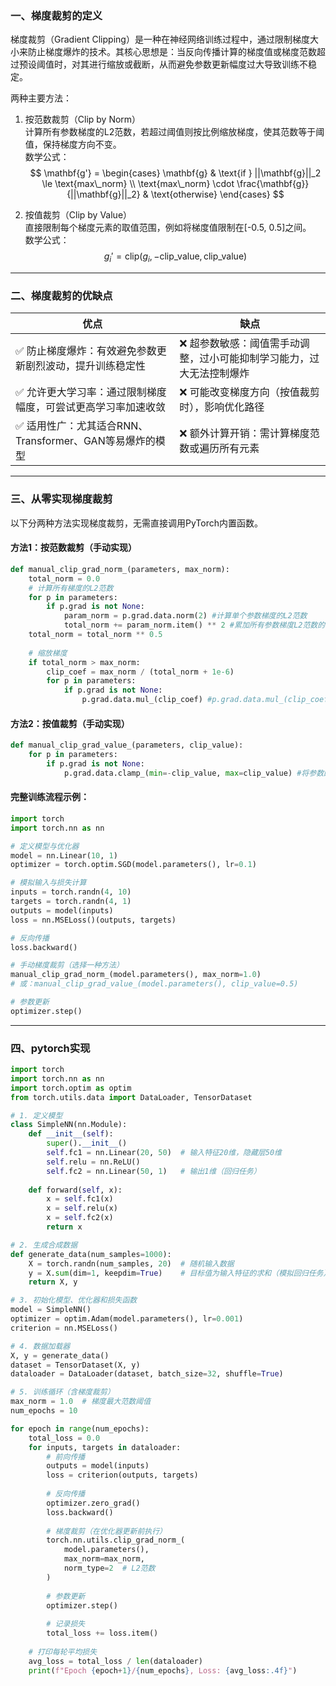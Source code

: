 ﻿

### **一、梯度裁剪的定义**  
梯度裁剪（Gradient Clipping）是一种在神经网络训练过程中，通过限制梯度大小来防止梯度爆炸的技术。其核心思想是：当反向传播计算的梯度值或梯度范数超过预设阈值时，对其进行缩放或截断，从而避免参数更新幅度过大导致训练不稳定。  

两种主要方法：  
1. 按范数裁剪（Clip by Norm）  
   计算所有参数梯度的L2范数，若超过阈值则按比例缩放梯度，使其范数等于阈值，保持梯度方向不变。  
   数学公式：  
   $$
   \mathbf{g'} = \begin{cases} 
   \mathbf{g} & \text{if } ||\mathbf{g}||_2 \le \text{max\_norm} \\
   \text{max\_norm} \cdot \frac{\mathbf{g}}{||\mathbf{g}||_2} & \text{otherwise}
   \end{cases}
     $$

2. 按值裁剪（Clip by Value）  
   直接限制每个梯度元素的取值范围，例如将梯度值限制在[-0.5, 0.5]之间。  
   数学公式：  
   $$
   g_i' = \text{clip}(g_i, -\text{clip\_value}, \text{clip\_value})
   $$

---

### **二、梯度裁剪的优缺点**  
| 优点 | 缺点 |  
|----------|----------|  
| ✅ 防止梯度爆炸：有效避免参数更新剧烈波动，提升训练稳定性 | ❌ 超参数敏感：阈值需手动调整，过小可能抑制学习能力，过大无法控制爆炸 |  
| ✅ 允许更大学习率：通过限制梯度幅度，可尝试更高学习率加速收敛 | ❌ 可能改变梯度方向（按值裁剪时），影响优化路径 |  
| ✅ 适用性广：尤其适合RNN、Transformer、GAN等易爆炸的模型 | ❌ 额外计算开销：需计算梯度范数或遍历所有元素 |  

---

### **三、从零实现梯度裁剪**  
以下分两种方法实现梯度裁剪，无需直接调用PyTorch内置函数。  

#### **方法1：按范数裁剪（手动实现）**  
```python
def manual_clip_grad_norm_(parameters, max_norm):
    total_norm = 0.0
    # 计算所有梯度的L2范数
    for p in parameters:
        if p.grad is not None:
            param_norm = p.grad.data.norm(2) #计算单个参数梯度的L2范数
            total_norm += param_norm.item() ** 2 #累加所有参数梯度L2范数的平方
    total_norm = total_norm ** 0.5
    
    # 缩放梯度
    if total_norm > max_norm:
        clip_coef = max_norm / (total_norm + 1e-6)
        for p in parameters:
            if p.grad is not None:
                p.grad.data.mul_(clip_coef) #p.grad.data.mul_(clip_coef) 等价于 p.grad.data = p.grad.data * clip_coef
```

#### **方法2：按值裁剪（手动实现）**  
```python
def manual_clip_grad_value_(parameters, clip_value):
    for p in parameters:
        if p.grad is not None:
            p.grad.data.clamp_(min=-clip_value, max=clip_value) #将参数的梯度张量中所有元素的取值范围强制限制在 [-clip_value, clip_value] 之间
```

#### 完整训练流程示例：  
```python
import torch
import torch.nn as nn

# 定义模型与优化器
model = nn.Linear(10, 1)
optimizer = torch.optim.SGD(model.parameters(), lr=0.1)

# 模拟输入与损失计算
inputs = torch.randn(4, 10)
targets = torch.randn(4, 1)
outputs = model(inputs)
loss = nn.MSELoss()(outputs, targets)

# 反向传播
loss.backward()

# 手动梯度裁剪（选择一种方法）
manual_clip_grad_norm_(model.parameters(), max_norm=1.0)
# 或：manual_clip_grad_value_(model.parameters(), clip_value=0.5)

# 参数更新
optimizer.step()
```

---

### **四、pytorch实现**  

```python
import torch
import torch.nn as nn
import torch.optim as optim
from torch.utils.data import DataLoader, TensorDataset

# 1. 定义模型
class SimpleNN(nn.Module):
    def __init__(self):
        super().__init__()
        self.fc1 = nn.Linear(20, 50)  # 输入特征20维，隐藏层50维
        self.relu = nn.ReLU()
        self.fc2 = nn.Linear(50, 1)   # 输出1维（回归任务）
    
    def forward(self, x):
        x = self.fc1(x)
        x = self.relu(x)
        x = self.fc2(x)
        return x

# 2. 生成合成数据
def generate_data(num_samples=1000):
    X = torch.randn(num_samples, 20)  # 随机输入数据
    y = X.sum(dim=1, keepdim=True)    # 目标值为输入特征的求和（模拟回归任务）
    return X, y

# 3. 初始化模型、优化器和损失函数
model = SimpleNN()
optimizer = optim.Adam(model.parameters(), lr=0.001)
criterion = nn.MSELoss()

# 4. 数据加载器
X, y = generate_data()
dataset = TensorDataset(X, y)
dataloader = DataLoader(dataset, batch_size=32, shuffle=True)

# 5. 训练循环（含梯度裁剪）
max_norm = 1.0  # 梯度最大范数阈值
num_epochs = 10

for epoch in range(num_epochs):
    total_loss = 0.0
    for inputs, targets in dataloader:
        # 前向传播
        outputs = model(inputs)
        loss = criterion(outputs, targets)
        
        # 反向传播
        optimizer.zero_grad()
        loss.backward()
        
        # 梯度裁剪（在优化器更新前执行）
        torch.nn.utils.clip_grad_norm_(
            model.parameters(), 
            max_norm=max_norm, 
            norm_type=2  # L2范数
        )
        
        # 参数更新
        optimizer.step()
        
        # 记录损失
        total_loss += loss.item()
    
    # 打印每轮平均损失
    avg_loss = total_loss / len(dataloader)
    print(f"Epoch {epoch+1}/{num_epochs}, Loss: {avg_loss:.4f}")
```


